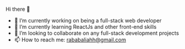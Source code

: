 Hi there 👋

- 🔭 I’m currently working on being a full-stack web developer
- 🌱 I’m currently learning ReactJs and other front-end skills  
- 👯 I’m looking to collaborate on any full-stack development projects
- 📫 How to reach me: rababaliahh@gmail.com
